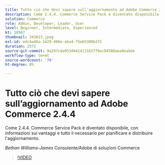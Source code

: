 ```yaml
---
title: Tutto ciò che devi sapere sull’aggiornamento ad Adobe Commerce 2.4.4
description: Come 2.4.4. Commerce Service Pack è diventato disponibile, con informazioni sui vantaggi e tutto il necessario per pianificare e distribuire l'aggiornamento.
solution: Commerce
role: Admin, Developer, Leader, User
level: Beginner, Intermediate, Experienced
kt: 10567
thumbnail: 343813.jpeg
exl-id: edc4a48a-1429-466e-aba4-75eb5388bd72
duration: 2571
source-git-commit: 9a297cda953d4414131657f9ac84580aea0eabeb
workflow-type: tm+mt
source-wordcount: '78'
ht-degree: 0%

---
```


# Tutto ciò che devi sapere sull’aggiornamento ad Adobe Commerce 2.4.4

Come 2.4.4. Commerce Service Pack è diventato disponibile, con informazioni sui vantaggi e tutto il necessario per pianificare e distribuire l&#39;aggiornamento.

*Bethan Williams-James* Consulente/Adobe di soluzioni Commerce

>[!VIDEO](https://video.tv.adobe.com/v/343813/?quality=12&learn=on)
